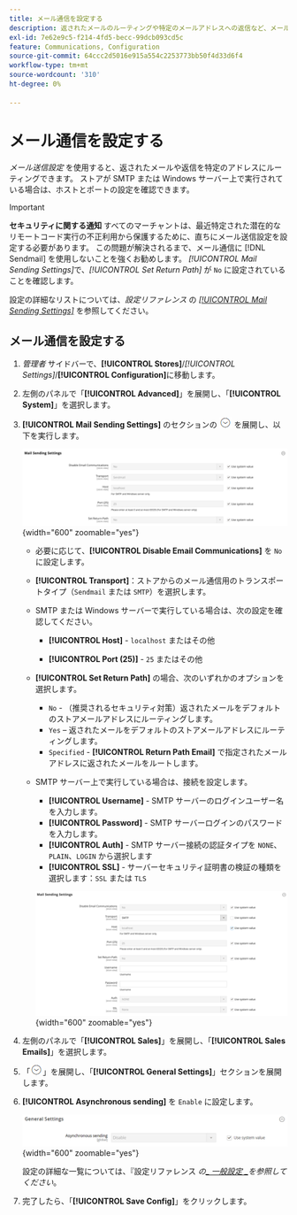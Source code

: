 ```yaml
---
title: メール通信を設定する
description: 返されたメールのルーティングや特定のメールアドレスへの返信など、メール通信を設定する方法を説明します。
exl-id: 7e62e9c5-f214-4fd5-becc-99dcb093cd5c
feature: Communications, Configuration
source-git-commit: 64ccc2d5016e915a554c2253773bb50f4d33d6f4
workflow-type: tm+mt
source-wordcount: '310'
ht-degree: 0%

---
```


# メール通信を設定する

_メール送信設定_ を使用すると、返されたメールや返信を特定のアドレスにルーティングできます。 ストアが SMTP または Windows サーバー上で実行されている場合は、ホストとポートの設定を確認できます。

>[!IMPORTANT]
>
>**セキュリティに関する通知** すべてのマーチャントは、最近特定された潜在的なリモートコード実行の不正利用から保護するために、直ちにメール送信設定を設定する必要があります。 この問題が解決されるまで、メール通信に [!DNL Sendmail] を使用しないことを強くお勧めします。 _[!UICONTROL Mail Sending Settings]_&#x200B;で、_[!UICONTROL Set Return Path]_ が `No` に設定されていることを確認します。

設定の詳細なリストについては、_設定リファレンス_ の [_[!UICONTROL Mail Sending Settings]_](../configuration-reference/advanced/system.md) を参照してください。

## メール通信を設定する

1. _管理者_ サイドバーで、**[!UICONTROL Stores]**/_[!UICONTROL Settings]_/**[!UICONTROL Configuration]**&#x200B;に移動します。

1. 左側のパネルで「**[!UICONTROL Advanced]**」を展開し、「**[!UICONTROL System]**」を選択します。

1. **[!UICONTROL Mail Sending Settings]** のセクションの ![ 展開セレクター ](../assets/icon-display-expand.png) を展開し、以下を実行します。

   ![ 詳細設定 – メール送信設定 ](../configuration-reference/advanced/assets/system-mail-sending-settings.png){width="600" zoomable="yes"}

   - 必要に応じて、**[!UICONTROL Disable Email Communications]** を `No` に設定します。

   - **[!UICONTROL Transport]**：ストアからのメール通信用のトランスポートタイプ（`Sendmail` または `SMTP`）を選択します。

   - SMTP または Windows サーバーで実行している場合は、次の設定を確認してください。

      - **[!UICONTROL Host]** - `localhost` またはその他

      - **[!UICONTROL Port (25)]** - `25` またはその他

   - **[!UICONTROL Set Return Path]** の場合、次のいずれかのオプションを選択します。

      - `No` - （推奨されるセキュリティ対策）返されたメールをデフォルトのストアメールアドレスにルーティングします。
      - `Yes` – 返されたメールをデフォルトのストアメールアドレスにルーティングします。
      - `Specified` - **[!UICONTROL Return Path Email]** で指定されたメールアドレスに返されたメールをルートします。

   - SMTP サーバー上で実行している場合は、接続を設定します。

      - **[!UICONTROL Username]** - SMTP サーバーのログインユーザー名を入力します。
      - **[!UICONTROL Password]** - SMTP サーバーログインのパスワードを入力します。
      - **[!UICONTROL Auth]** - SMTP サーバー接続の認証タイプを `NONE`、`PLAIN`、`LOGIN` から選択します
      - **[!UICONTROL SSL]** - サーバーセキュリティ証明書の検証の種類を選択します：`SSL` または `TLS`

     ![ 詳細設定 – メール送信設定 ](../configuration-reference/advanced/assets/system-mail-sending-settings-smtp.png){width="600" zoomable="yes"}

1. 左側のパネルで「**[!UICONTROL Sales]**」を展開し、「**[!UICONTROL Sales Emails]**」を選択します。

1. 「![ 展開セレクター ](../assets/icon-display-expand.png)」を展開し、「**[!UICONTROL General Settings]**」セクションを展開します。

1. **[!UICONTROL Asynchronous sending]** を `Enable` に設定します。

   ![ 販売設定 – メールの一般設定 ](../configuration-reference/sales/assets/sales-emails-general-settings.png){width="600" zoomable="yes"}

   設定の詳細な一覧については、『設定リファレンス _の[_ 一般設定 _](../configuration-reference/sales/sales-emails.md)を参照してください_。

1. 完了したら、「**[!UICONTROL Save Config]**」をクリックします。
